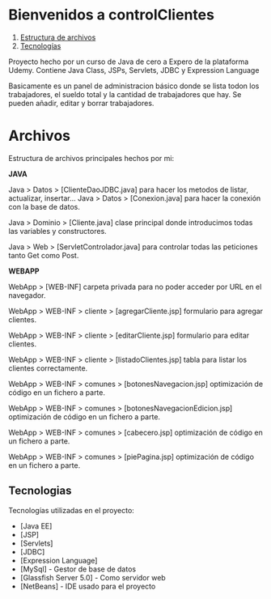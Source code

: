 # Bienvenidos a controlClientes

1. [Estructura de archivos](#archivos)
2. [Tecnologías](#tecnologias)

Proyecto hecho por un curso de Java de cero a Expero de la plataforma Udemy. Contiene Java Class,  JSPs, Servlets, JDBC y Expression Language

Basicamente es un panel de administracion básico donde se lista todon los trabajadores, el sueldo total y la cantidad de trabajadores que hay.
Se pueden añadir, editar y borrar trabajadores.

# Archivos

Estructura de archivos principales hechos por mi: 

<b>JAVA</b>

Java > Datos > [ClienteDaoJDBC.java] para hacer los metodos de listar, actualizar, insertar...
Java > Datos > [Conexion.java] para hacer la conexión con la base de datos.

Java > Dominio > [Cliente.java] clase principal donde introducimos todas las variables y constructores.

Java > Web > [ServletControlador.java] para controlar todas las peticiones tanto Get como Post.

<b>WEBAPP</b>

WebApp > [WEB-INF] carpeta privada para no poder acceder por URL en el navegador.

WebApp > WEB-INF > cliente > [agregarCliente.jsp] formulario para agregar clientes.

WebApp > WEB-INF > cliente > [editarCliente.jsp] formulario para editar clientes.

WebApp > WEB-INF > cliente > [listadoClientes.jsp] tabla para listar los clientes correctamente.

WebApp > WEB-INF > comunes > [botonesNavegacion.jsp] optimización de código en un fichero a parte.

WebApp > WEB-INF > comunes > [botonesNavegacionEdicion.jsp] optimización de código en un fichero a parte.

WebApp > WEB-INF > comunes > [cabecero.jsp] optimización de código en un fichero a parte.

WebApp > WEB-INF > comunes > [piePagina.jsp] optimización de código en un fichero a parte.


## Tecnologias

Tecnologías utilizadas en el proyecto:

* [Java EE]
* [JSP]
* [Servlets]
* [JDBC]
* [Expression Language]
* [MySql] - Gestor de base de datos
* [Glassfish Server 5.0] - Como servidor web
* [NetBeans] - IDE usado para el proyecto


